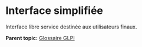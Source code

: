 Interface simplifiée
====================

Interface libre service destinée aux utilisateurs finaux.

**Parent topic:** [Glossaire GLPI](../../glpi/glossary.html)
